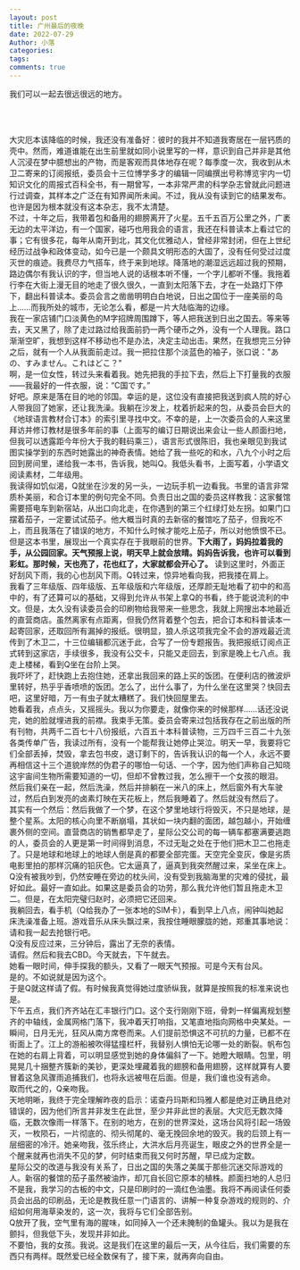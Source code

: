 ```yaml
---
layout: post
title: 广州最后的夜晚
date: 2022-07-29
Author: 小落
categories: 
tags:
comments: true
--- 
```


我们可以一起去很远很远的地方。
<!-- more -->
<br><br>

大灾厄本该降临的时候，我还没有准备好：彼时的我并不知道我寄居在一层钙质的壳中。然而，难道谁能在出生前里就如同小说里写的一样，意识到自己并非是其他人沉浸在梦中臆想出的产物，而是客观而具体地存在呢？每季度一次，我收到从木卫二寄来的订阅报纸，委员会十三位博学多才的编辑一同编撰出号称博览宇内一切知识文化的周报式百科全书，有一期曾写，一本非常严肃的科学杂志曾就此问题进行过调查，其样本之广泛在有知界闻所未闻。不过，我从没有读到它的结果发布。也许是因为根本就没有这本杂志，我不太清楚。<br>
不过，十年之后，我带着包和备用的翅膀离开了火星。五千五百万公里之外，广袤无边的太平洋边，有一个国家，碰巧也用我会的语言，我还在科普读本上看过它的事；它有很多花，每年从南开到北，其文化优雅动人，曾经非常封闭，但在上世纪经历过战争和政体变动，如今已是一个颇具文明形态的大国了，没有任何受过过度灭世的痕迹。我费尽力气搭车，终于来到地球。降落地的潮湿远远超过我的预期，路边偶尔有我认识的字，但当地人说的话根本听不懂，一个字儿都听不懂。我拖着行李在大街上漫无目的地走了很久很久，一直到太阳落下去，才在一处路灯下停下，翻出科普读本。委员会言之凿凿明明白白地说，日出之国位于一座美丽的岛上……而我所处的城市，无论怎么看，都是一片大陆临海的边缘。<br>
我在一家店铺门口淡黄色的M字招牌周围蹲下，等人把我送到日出之国去。等来等去，天又黑了，除了走过路过给我面前扔一两个硬币之外，没有一个人理我。路口渐渐空旷，我想到这样不移动也不是办法，决定主动出击。果然，在我想完三分钟之后，就有一个人从我面前走过。我一把拉住那个淡蓝色的袖子，张口说："あの、すみません。これはどこ？"<br>
啊，是一位女性，转过头来看着我。她先把我的手拉下去，然后上下打量我的衣服——我最好的一件衣服，说：“C国です。”<br>
好吧。原来是落在目的地的邻国。幸运的是，这位没有直接把我送到疯人院的好心人带我回了她家，还让我洗澡。我躺在沙发上，枕着折起来的包，从委员会巨大的《地球语言教材合订本》的索引里寻找中文。不幸的是，上一次委员会的人来这里拜访并修订教材是很多年前的事（上面写的编订日期说出来会让一些人颜面扫地，但我可以透露距今年份大于我的鞋码乘三），语言形式很陈旧，我也亲眼见到我试图实操学到的东西时她露出的神奇表情。她给了我一些吃的和水，八九个小时之后回到房间里，递给我一本书，告诉我，她叫Q。我低头看书，上面写着，小学语文阅读素材，二年级用。<br>
我读得如饥似渴，Q就坐在沙发的另一头，一边玩手机一边看我。书里的语言非常质朴美丽，和合订本里的例句完全不同。负责日出之国的委员这样教我：这家餐馆需要搭电车到新宿站，从出口向北走，在你遇到的第三个红绿灯处左拐。如果门口摆着茄子，一定要试试茄子。他大概当时真的去新宿的餐馆吃了茄子，但我吃不上，而且我落在了错误的地方，不知什么时候才能吃上茄子，所以对他愤恨不已。但是这本书里，展现出一个真实存在于我眼前的世界。**下大雨了，妈妈拉着我的手，从公园回家。天气预报上说，明天早上就会放晴。妈妈告诉我，也许可以看到彩虹。那时候，天也亮了，花也红了，大家就都会开心了。** 读到这里时，外面正好刮风下雨，我的心也刮风下雨。Q转过来，惊异地看向我，把我搂在肩上。<br>
我看了三年级版、四年级版、五年级版和六年级版，还厚颜无耻地看了初中的和高中的，有了还算可以的基础，又得到允许从书架上拿Q的书看，终于能说流利的中文。但是，太久没有读委员会的印刷物给我带来一些思念，我就上网搜出本地最近的直营商店。虽然离家有点距离，但我仍然背着整个包去，把合订本和科普读本一起寄回家，还取回所有漏掉的报纸。很明显，狼人杀这项我完全不会的游戏最近流传到了木卫二，十三位编辑都沉迷于此，合写了一份专题报告。我把报纸订阅点正式转到这家店，手续很多，我没有公交卡，只能又走回去，到家是晚上七八点。我走上楼梯，看到Q坐在台阶上哭。<br>
我吓坏了，赶快跑上去抱住她，还拿出我回来的路上买的饭团。在便利店的微波炉里转好，热乎乎香喷喷的饭团。怎么了，出什么事了，为什么坐在这里哭？快回去吧，这里好暗，万一有虫子就太糟糕了。我们快回屋里去。<br>
她看着我，点点头，又摇摇头。我以为你要走，就像你来的时候那样……话还没说完，她的脸就埋进我的前襟。我束手无策。委员会寄来过包括我存在之前出版的所有刊物，共两千二百七十八份报纸，六百五十本科普读物，三万四千三百二十九张各类传单广告，我读过所有，没有一个能帮我让她停止哭泣。明天一早，我要将它们全部丢掉，焚毁，拿去包书皮，退订剩下的，告诉我认识的每一个人，永远不要再相信这十三个道貌岸然的伪君子的哪怕一句话、一个字，因为他们声称自己知晓这宇宙间生物所需要知道的一切，但却不曾教过我，怎么擦干一个女孩的眼泪。<br>
然后我们亲在一起，然后洗澡，然后并排躺在一米八的床上，然后窗外有大车驶过，然后白到发亮的卤素灯映在天花板上，然后我睡着了。然后就没有然后了。<br>
其实有一个然后：然后我做了一个梦，在这个梦里地球行将毁灭，不只是地球，是整个星系。太阳的核心向里不断崩塌，其状如一块内翻的面团，越包越小，开始缠裹外侧的空间。直营商店的销售都早走了，星际公交公司的每一辆车都塞满要逃跑的人，委员会的人更是第一时间得到消息，不过无耻之处在于他们把木卫二也拖走了。只是地球和地球上的地球人倒是真的都要全部完蛋。天空完全变灰，像是劣质电影里拍的那样沉痛的铅灰色。它太逼真了，逼真到我突然醒过来，呆坐在床上。Q没有被我吵到，仍然安睡在旁边的枕头间，没有受到我脑海里的灾难的侵扰，最好如此。最好一直如此。如果这是委员会的功劳，那么我允许他们暂且拖走木卫二。但是，在太阳完璧归赵时，必须把它还回来。<br>
我躺回去，看手机（Q给我办了一张本地的SIM卡），看到早上八点，闹钟叫她起床洗澡准备上班。游戏音乐从床头飘过来，我按住睡眼朦胧的她，郑重其事地说：请和我一起去抢银行吧。<br>
Q没有反应过来，三分钟后，露出了无奈的表情。<br>
请假。然后和我去CBD。今天就去，下午就去。<br>
她看一眼时间，伸手探我的额头，又看了一眼天气预报。可是今天有台风。<br>
是的。不如说就是因为这个。<br>
于是Q就这样请了假。有时候我真觉得她过度骄纵我，就算是按照我的标准来说也是。<br>
下午五点，我们齐齐站在汇丰银行门口。这个支行刚刚下班，骨刺一样偏离规划整齐的中轴线，金属网格门落下，我冲着天打响指，又笔直地指向网格中央某处。一瞬间，日月无光，狂风从南方席卷而来。人们提前恐惧这不可抗的力量，已都不在街面上了。江上的游船被吹得猛撞栏杆，我替别人惧怕无论哪一处的断裂。帆布包在她的右肩上背着，可以明显感觉到她的身体偏斜了一下。她瞪大眼睛。包里，明晃晃几十捆整齐簇新的美钞，更深处埋藏着我的翅膀和备用翅膀，这样就算有人要冒着这急风骤雨追捕我们，也将永远被甩在后面。但是，我们谁也没有逃命。<br>
取而代之的，Q亲吻我。<br>
天地明晰，我终于完全理解昨夜的启示：诺查丹玛斯和玛雅人都是绝对正确且绝对错误的，因为他们所言并非发生在此世，至少并非此世的表层。大灾厄无数次降临，无数次像雨一样落下。在别的地方，在别的世界深处，这场台风将引起一场毁灭，一枚陨石，一片彻底的、彻头彻尾的、毫无挽回余地的毁灭。我的后颈上有一层细密的冷汗。她亲吻我，弦乐终止，大洪水后月亮诞生，眼皮之外的世界全是一个醒来就再也消失不见的梦，何时结束而我又何时苏醒，早已成为定数。<br>
星际公交的改道与我没有关系了，日出之国的失落之美属于那些沉迷交际游戏的人。新宿的餐馆的茄子虽然被油炸，却兀自长回它原本的植株。颜面扫地的人总归不是我，我学习的古板的中文，只是印刷时的一滴红色油墨。我将不再阅读任何委员会出品的印刷品，无论是教我任意一门语言的、讲解一种复杂游戏的规则的、介绍如何用海草染发的，这一次，我将与它们全部告别。<br>
Q放开了我，空气里有海的腥味，如同掉入一个还未腌制的鱼罐头。我以为是我在颤抖，但我低下头，发现并非如此。<br>
不要怕，我的女孩。我说。这是我们在这里的最后一天，从今往后，我们需要的东西只有两样。既然爱已经全数保有了，接下来，就再奔向自由。<br>
